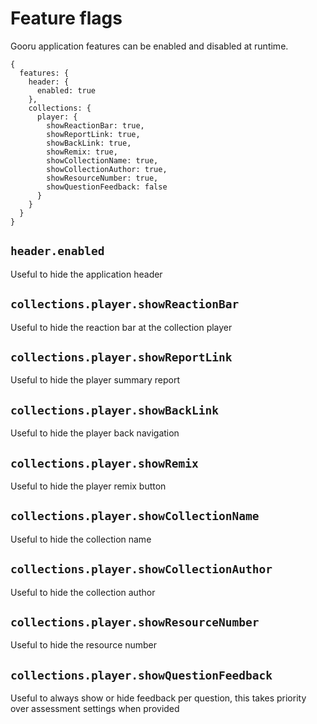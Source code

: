 Feature flags
=============
Gooru application features can be enabled and disabled at runtime.

```
{
  features: {
    header: {
      enabled: true
    },
    collections: {
      player: {
        showReactionBar: true,
        showReportLink: true,
        showBackLink: true,
        showRemix: true,
        showCollectionName: true,
        showCollectionAuthor: true,
        showResourceNumber: true,
        showQuestionFeedback: false
      }
    }
  }
}
```

## `header.enabled`
Useful to hide the application header

## `collections.player.showReactionBar`
Useful to hide the reaction bar at the collection player

## `collections.player.showReportLink`
Useful to hide the player summary report

## `collections.player.showBackLink`
Useful to hide the player back navigation

## `collections.player.showRemix`
Useful to hide the player remix button

## `collections.player.showCollectionName`
Useful to hide the collection name

## `collections.player.showCollectionAuthor`
Useful to hide the collection author

## `collections.player.showResourceNumber`
Useful to hide the resource number

## `collections.player.showQuestionFeedback`
Useful to always show or hide feedback per question, this takes priority over assessment settings when provided
